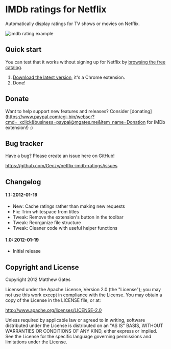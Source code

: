 IMDb ratings for Netflix
=======================

Automatically display ratings for TV shows or movies on Netflix.

![imdb rating example](http://mgates.me/pix/20130113004809734.png)

Quick start
------------

You can test that it works without signing up for Netflix by [browsing the free catalog](https://signup.netflix.com/BrowseSelection).

1. [Download the latest version](https://chrome.google.com/webstore/detail/netflix-imdb-ratings/laclklcdckbolhgghhmffhcpdjobddbf), it's a Chrome extension.
2. Done!

Donate
------------

Want to help support new features and releases? Consider [donating](https://www.paypal.com/cgi-bin/webscr?cmd=_xclick&business=paypal@mgates.me&item_name=Donation for IMDb extension!) :)

Bug tracker
------------

Have a bug? Please create an issue here on GitHub!

https://github.com/Geczy/netflix-imdb-ratings/issues

Changelog
------------

#### 1.1: 2012-01-19
* New: Cache ratings rather than making new requests
* Fix: Trim whitespace from titles
* Tweak: Remove the extension's button in the toolbar
* Tweak: Reorganize file structure
* Tweak: Cleaner code with useful helper functions

#### 1.0: 2012-01-19
* Initial release

Copyright and License
---------------------

Copyright 2012 Matthew Gates

Licensed under the Apache License, Version 2.0 (the "License"); you may not use this work except in
compliance with the License. You may obtain a copy of the License in the LICENSE file, or at:

http://www.apache.org/licenses/LICENSE-2.0

Unless required by applicable law or agreed to in writing, software distributed under the License is
distributed on an "AS IS" BASIS, WITHOUT WARRANTIES OR CONDITIONS OF ANY KIND, either express or implied.
See the License for the specific language governing permissions and limitations under the License.